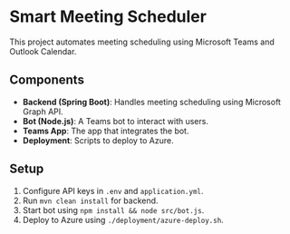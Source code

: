 # Smart Meeting Scheduler
This project automates meeting scheduling using Microsoft Teams and Outlook Calendar.

## Components
- **Backend (Spring Boot)**: Handles meeting scheduling using Microsoft Graph API.
- **Bot (Node.js)**: A Teams bot to interact with users.
- **Teams App**: The app that integrates the bot.
- **Deployment**: Scripts to deploy to Azure.

## Setup
1. Configure API keys in `.env` and `application.yml`.
2. Run `mvn clean install` for backend.
3. Start bot using `npm install && node src/bot.js`.
4. Deploy to Azure using `./deployment/azure-deploy.sh`.